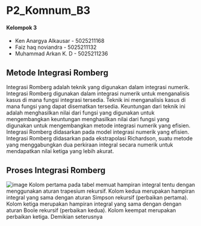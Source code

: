 # P2_Komnum_B3

#### Kelompok 3
* Ken Anargya Alkausar - 5025211168
* Faiz haq noviandra - 5025211132
* Muhammad Arkan K. D - 5025211236

## Metode Integrasi Romberg
Integrasi Romberg adalah teknik yang digunakan dalam integrasi numerik. Integrasi Romberg digunakan dalam integrasi numerik untuk menganalisis kasus di mana fungsi integrasi tersedia. Teknik ini menganalisis kasus di mana fungsi yang dapat disematkan tersedia. Keuntungan dari teknik ini adalah menghasilkan nilai dari fungsi yang digunakan untuk mengembangkan keuntungan menghasilkan nilai dari fungsi yang digunakan untuk mengembangkan metode integrasi numerik yang efisien. Integrasi Romberg didasarkan pada model integrasi numerik yang efisien. Integrasi Romberg didasarkan pada ekstrapolasi Richardson, suatu metode yang menggabungkan dua perkiraan integral secara numerik untuk mendapatkan nilai ketiga yang lebih akurat.

## Proses Integrasi Romberg
![image](https://user-images.githubusercontent.com/92387421/209123747-50fe2822-f8c4-462b-a881-efa07d8a5eef.png)
Kolom pertama pada tabel memuat hampiran integral tentu dengan menggunakan aturan trapesium rekursif. Kolom kedua merupakan hampiran integral yang sama dengan aturan Simpson rekursif (perbaikan pertama). Kolom ketiga merupakan hampiran integral yang sama dengan dengan aturan Boole rekursif (perbaikan kedua). Kolom keempat merupakan perbaikan ketiga. Demikian seterusnya
